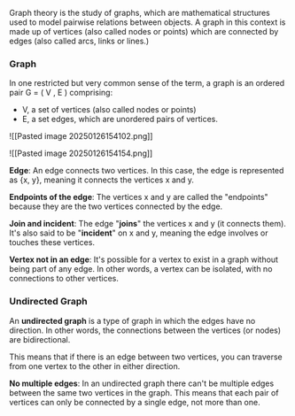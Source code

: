  Graph theory is the study of graphs, which are mathematical structures used to model pairwise relations between objects. A graph in this context is made up of vertices (also called nodes or points) which are connected by edges (also called arcs, links or lines.)

### Graph

In one restricted but very common sense of the term, a graph is an ordered pair G = ( V , E ) comprising: 
- V, a set of vertices (also called nodes or points)
- E, a set edges, which are unordered pairs of vertices.

![[Pasted image 20250126154102.png]]

![[Pasted image 20250126154154.png]]

**Edge**: An edge connects two vertices. In this case, the edge is represented as {x, y}, meaning it connects the vertices x and y.

**Endpoints of the edge**: The vertices x and y are called the "endpoints" because they are the two vertices connected by the edge.

**Join and incident**: The edge "**joins**" the vertices x and y (it connects them). It's also said to be "**incident**" on x and y, meaning the edge involves or touches these vertices.

**Vertex not in an edge**: It's possible for a vertex to exist in a graph without being part of any edge. In other words, a vertex can be isolated, with no connections to other vertices.


### Undirected Graph

An **undirected graph** is a type of graph in which the edges have no direction. In other words, the connections between the vertices (or nodes) are bidirectional.

This means that if there is an edge between two vertices, you can traverse from one vertex to the other in either direction.

**No multiple edges**: In an undirected graph there can't be multiple edges between the same two vertices in the graph. This means that each pair of vertices can only be connected by a single edge, not more than one.


